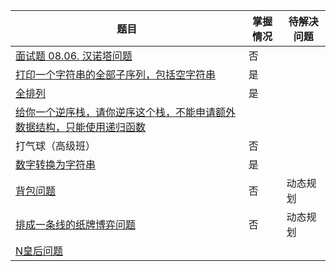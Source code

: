 

| 题目                                                         | 掌握情况 | 待解决问题 |
| ------------------------------------------------------------ | -------- | ---------- |
| [面试题 08.06. 汉诺塔问题](https://leetcode-cn.com/problems/hanota-lcci/) | 否       |            |
| [打印一个字符串的全部子序列，包括空字符串](https://www.nowcoder.com/study/live/716/8/4) | 是       |            |
| [全排列](https://www.nowcoder.com/study/live/716/8/6)        | 是       |            |
| [给你一个逆序栈，请你逆序这个栈，不能申请额外数据结构，只能使用递归函数](https://www.cnblogs.com/icekx/p/9149173.html) |          |            |
| 打气球（高级班）                                             | 否       |            |
| [数字转换为字符串](https://www.nowcoder.com/study/live/716/8/8) | 是       |            |
| [背包问题](https://www.nowcoder.com/study/live/716/8/10)     | 否       | 动态规划   |
| [排成一条线的纸牌博弈问题](https://www.nowcoder.com/study/live/716/8/11) | 否       | 动态规划   |
| [N皇后问题](https://www.nowcoder.com/study/live/716/8/13)    |          |            |